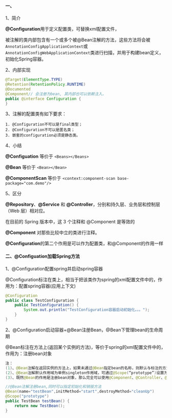 #### 一、

1、简介

**@Configuration**用于定义配置类，可替换xml配置文件，

被注解的类内部包含有一个或多个被@Bean注解的方法，这些方法将会被`AnnotationConfigApplicationContext`或`AnnotationConfigWebApplicationContext`类进行扫描，并用于构建bean定义，初始化Spring容器。



2、内部实现

```java
@Target(ElementType.TYPE)
@Retention(RetentionPolicy.RUNTIME)
@Documented
@Component// 会注册为bean, 其内部也可以依赖注入。
public @interface Configuration {
}
```



3、注解的配置类有如下要求：

```shell
1. @Configuration不可以是final类型；
2. @Configuration不可以是匿名类；
3. 嵌套的configuration必须是静态类。
```



4、小结

**@Configuation** 等价于 `<Beans></Beans>`

**@Bean** 等价于 `<Bean></Bean>`

**@ComponentScan** 等价于 `<context:component-scan base-package="com.demo"/>`



5、区分

**@Repository**、**@Service** 和 **@Controller**，分别和持久层、业务层和控制层（Web 层）相对应。

在目前的 Spring 版本中，这 3 个注释和 @Component 是等效的

**@Component** 对那些比较中立的类进行注释。

**@Configuration**的第二个作用是可以作为配置类，和@Component的作用一样



#### 二、@Configuation加载Spring方法

1、@Configuration配置spring并启动spring容器

@Configuration标注在类上，相当于把该类作为spring的xml配置文件中的<beans>，作用为：配置spring容器(应用上下文)

```java
@Configuration
public class TestConfiguration {
    public TestConfiguration() {
        System.out.println("TestConfiguration容器启动初始化。。。");
    }
}
```



2、@Configuration启动容器+@Bean注册Bean，@Bean下管理bean的生命周期

@Bean标注在方法上(返回某个实例的方法)，等价于spring的xml配置文件中的<bean>，作用为：注册bean对象

```java
注： 
(1)、@Bean注解在返回实例的方法上，如果未通过@Bean指定bean的名称，则默认与标注的方法名相同； 
(2)、@Bean注解默认作用域为单例singleton作用域，可通过@Scope(“prototype”)设置为原型作用域； 
(3)、既然@Bean的作用是注册bean对象，那么完全可以使用@Component、@Controller、@Service、@Ripository等注解注册bean，当然需要配置@ComponentScan注解进行自动扫描。

//@Bean注解注册bean,同时可以指定初始化和销毁方法
@Bean(name="testBean",initMethod="start",destroyMethod="cleanUp")
@Scope("prototype")
public TestBean testBean() {
    return new TestBean();
}
```

